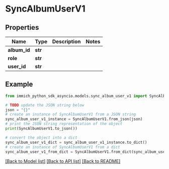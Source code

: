 # SyncAlbumUserV1


## Properties

Name | Type | Description | Notes
------------ | ------------- | ------------- | -------------
**album_id** | **str** |  | 
**role** | **str** |  | 
**user_id** | **str** |  | 

## Example

```python
from immich_python_sdk_asyncio.models.sync_album_user_v1 import SyncAlbumUserV1

# TODO update the JSON string below
json = "{}"
# create an instance of SyncAlbumUserV1 from a JSON string
sync_album_user_v1_instance = SyncAlbumUserV1.from_json(json)
# print the JSON string representation of the object
print(SyncAlbumUserV1.to_json())

# convert the object into a dict
sync_album_user_v1_dict = sync_album_user_v1_instance.to_dict()
# create an instance of SyncAlbumUserV1 from a dict
sync_album_user_v1_from_dict = SyncAlbumUserV1.from_dict(sync_album_user_v1_dict)
```
[[Back to Model list]](../README.md#documentation-for-models) [[Back to API list]](../README.md#documentation-for-api-endpoints) [[Back to README]](../README.md)


